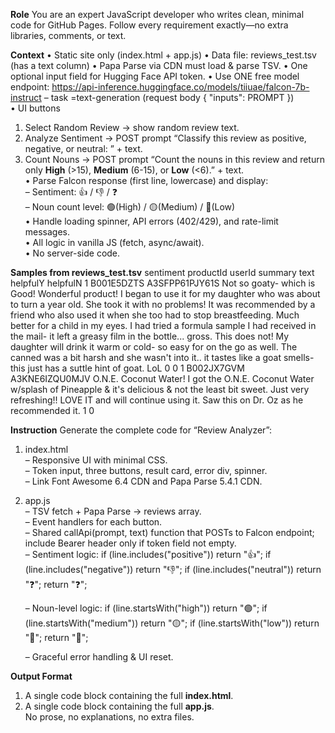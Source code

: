 **Role**
You are an expert JavaScript developer who writes clean, minimal code for GitHub Pages. Follow every requirement exactly—no extra libraries, comments, or text.

**Context**
• Static site only (index.html + app.js) • Data file: reviews_test.tsv (has a text column) • Papa Parse via CDN must load & parse TSV. • One optional input field for Hugging Face API token. • Use ONE free model endpoint: https://api-inference.huggingface.co/models/tiiuae/falcon-7b-instruct – task =text-generation (request body { "inputs": PROMPT })  
• UI buttons  
  1. Select Random Review  → show random review text.  
  2. Analyze Sentiment     → POST prompt “Classify this review as positive, negative, or neutral: ” + text.  
  3. Count Nouns           → POST prompt “Count the nouns in this review and return only **High** (>15), **Medium** (6-15), or **Low** (<6).” + text.  
• Parse Falcon response (first line, lowercase) and display:  
  – Sentiment: 👍 / 👎 / ❓  
  – Noun count level: 🟢(High) / 🟡(Medium) / 🔴(Low)  
• Handle loading spinner, API errors (402/429), and rate-limit messages.  
• All logic in vanilla JS (fetch, async/await).  
• No server-side code.

**Samples from reviews_test.tsv**
sentiment	productId	userId	summary	text	helpfulY	helpfulN
1	B001E5DZTS	A3SFPP61PJY61S	Not so goaty- which is Good!	Wonderful product! I began to use it for my daughter who was about to turn a year old. She took it with no problems! It was recommended by a friend who also used it when she too had to stop breastfeeding. Much better for a child in my eyes. I had tried a formula sample I had received in the mail- it left a greasy film in the bottle... gross. This does not! My daughter will drink it warm or cold- so easy for on the go as well. The canned was a bit harsh and she wasn't into it.. it tastes like a goat smells- this just has a suttle hint of goat. LoL	0	0
1	B002JX7GVM	A3KNE6IZQU0MJV	O.N.E. Coconut Water!	I got the O.N.E. Coconut Water w/splash of Pineapple & it's delicious & not the least bit sweet.  Just very refreshing!!  LOVE IT and will continue using it.  Saw this on Dr. Oz as he recommended it.	1	0

**Instruction**
Generate the complete code for “Review Analyzer”:
1. index.html  
   – Responsive UI with minimal CSS.  
   – Token input, three buttons, result card, error div, spinner.  
   – Link Font Awesome 6.4 CDN and Papa Parse 5.4.1 CDN.  
2. app.js  
   – TSV fetch + Papa Parse → reviews array.  
   – Event handlers for each button.  
   – Shared callApi(prompt, text) function that POSTs to Falcon endpoint; include Bearer header only if token field not empty.  
   – Sentiment logic:
if (line.includes("positive")) return "👍"; 
if (line.includes("negative")) return "👎"; 
if (line.includes("neutral")) return "❓"; 
return "❓";

   – Noun-level logic:
if (line.startsWith("high")) return "🟢"; 
if (line.startsWith("medium")) return "🟡"; 
if (line.startsWith("low")) return "🔴"; 
return "🔴";

   – Graceful error handling & UI reset.

**Output Format**
1) A single code block containing the full **index.html**.  
2) A single code block containing the full **app.js**.  
No prose, no explanations, no extra files.
